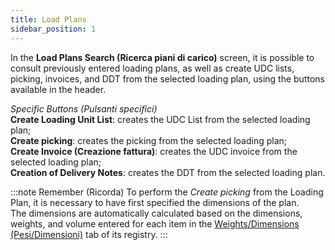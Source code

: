 ```yaml
---
title: Load Plans
sidebar_position: 1
---
```


In the **Load Plans Search (Ricerca piani di carico)** screen, it is possible to consult previously entered loading plans, as well as create UDC lists, picking, invoices, and DDT from the selected loading plan, using the buttons available in the header.

*Specific Buttons (Pulsanti specifici)*               
**Create Loading Unit List**: creates the UDC List from the selected loading plan;            
**Create picking**: creates the picking from the selected loading plan;             
**Create Invoice (Creazione fattura)**: creates the UDC invoice from the selected loading plan;              
**Creation of Delivery Notes**: creates the DDT from the selected loading plan.


:::note Remember (Ricorda)
To perform the *Create picking* from the Loading Plan, it is necessary to have first specified the dimensions of the plan.    
The dimensions are automatically calculated based on the dimensions, weights, and volume entered for each item in the [Weights/Dimensions (Pesi/Dimensioni)](/docs/erp-home/registers/items/create-new-items/item-registry/weights-dimensions) tab of its registry. 
:::